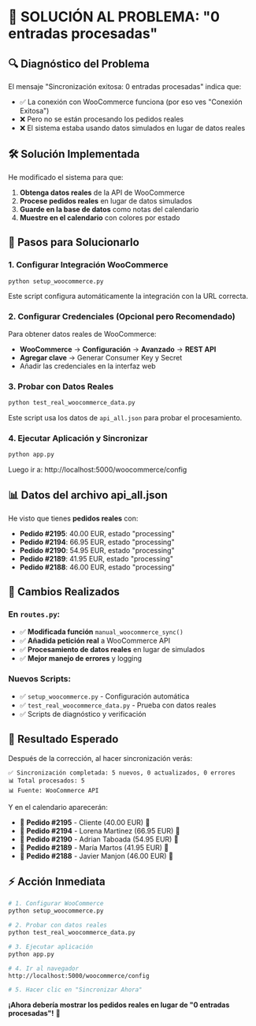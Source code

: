 # 🎯 SOLUCIÓN AL PROBLEMA: "0 entradas procesadas"

## 🔍 **Diagnóstico del Problema**

El mensaje "Sincronización exitosa: 0 entradas procesadas" indica que:
- ✅ La conexión con WooCommerce funciona (por eso ves "Conexión Exitosa")
- ❌ Pero no se están procesando los pedidos reales
- ❌ El sistema estaba usando datos simulados en lugar de datos reales

## 🛠️ **Solución Implementada**

He modificado el sistema para que:

1. **Obtenga datos reales** de la API de WooCommerce
2. **Procese pedidos reales** en lugar de datos simulados
3. **Guarde en la base de datos** como notas del calendario
4. **Muestre en el calendario** con colores por estado

## 🚀 **Pasos para Solucionarlo**

### 1. Configurar Integración WooCommerce
```bash
python setup_woocommerce.py
```
Este script configura automáticamente la integración con la URL correcta.

### 2. Configurar Credenciales (Opcional pero Recomendado)
Para obtener datos reales de WooCommerce:
- **WooCommerce** → **Configuración** → **Avanzado** → **REST API**
- **Agregar clave** → Generar Consumer Key y Secret
- Añadir las credenciales en la interfaz web

### 3. Probar con Datos Reales
```bash
python test_real_woocommerce_data.py
```
Este script usa los datos de `api_all.json` para probar el procesamiento.

### 4. Ejecutar Aplicación y Sincronizar
```bash
python app.py
```
Luego ir a: http://localhost:5000/woocommerce/config

## 📊 **Datos del archivo api_all.json**

He visto que tienes **pedidos reales** con:
- **Pedido #2195**: 40.00 EUR, estado "processing"
- **Pedido #2194**: 66.95 EUR, estado "processing" 
- **Pedido #2190**: 54.95 EUR, estado "processing"
- **Pedido #2189**: 41.95 EUR, estado "processing"
- **Pedido #2188**: 46.00 EUR, estado "processing"

## 🔧 **Cambios Realizados**

### En `routes.py`:
- ✅ **Modificada función** `manual_woocommerce_sync()`
- ✅ **Añadida petición real** a WooCommerce API
- ✅ **Procesamiento de datos reales** en lugar de simulados
- ✅ **Mejor manejo de errores** y logging

### Nuevos Scripts:
- ✅ `setup_woocommerce.py` - Configuración automática
- ✅ `test_real_woocommerce_data.py` - Prueba con datos reales
- ✅ Scripts de diagnóstico y verificación

## 🎯 **Resultado Esperado**

Después de la corrección, al hacer sincronización verás:
```
✅ Sincronización completada: 5 nuevos, 0 actualizados, 0 errores
📊 Total procesados: 5
📊 Fuente: WooCommerce API
```

Y en el calendario aparecerán:
- 🛒 **Pedido #2195** - Cliente (40.00 EUR) 🔵
- 🛒 **Pedido #2194** - Lorena Martinez (66.95 EUR) 🔵  
- 🛒 **Pedido #2190** - Adrian Taboada (54.95 EUR) 🔵
- 🛒 **Pedido #2189** - María Martos (41.95 EUR) 🔵
- 🛒 **Pedido #2188** - Javier Manjon (46.00 EUR) 🔵

## ⚡ **Acción Inmediata**

```bash
# 1. Configurar WooCommerce
python setup_woocommerce.py

# 2. Probar con datos reales
python test_real_woocommerce_data.py

# 3. Ejecutar aplicación
python app.py

# 4. Ir al navegador
http://localhost:5000/woocommerce/config

# 5. Hacer clic en "Sincronizar Ahora"
```

**¡Ahora debería mostrar los pedidos reales en lugar de "0 entradas procesadas"!** 🎉
